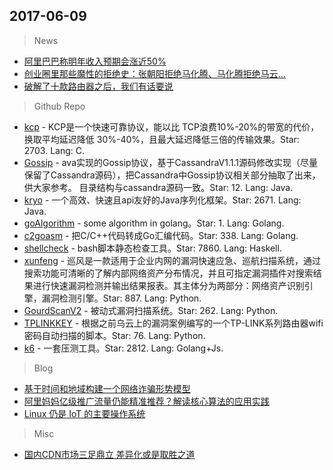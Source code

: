 ## 2017-06-09

> News
* [阿里巴巴称明年收入预期会涨近50%](http://www.cnbeta.com/articles/tech/620573.htm)
* [创业圈里那些魔性的拒绝史：张朝阳拒绝马化腾、马化腾拒绝马云...](https://news.cnblogs.com/n/571174/)
* [破解了十款路由器之后，我们有话要说](https://mp.weixin.qq.com/s?__biz=MzA3Nzc2MjIxOA==&mid=2650317718&idx=1&sn=282028aa2fe56803bcf001f9f2a92dc0&pass_ticket=dKl6ZblyfQ5hdphBVGiFB7P2TCZwHmQNir%2FVsf11wUIkLmKYmyb5NEouuHmzj9hg)

> Github Repo
* [kcp](https://github.com/skywind3000/kcp) - KCP是一个快速可靠协议，能以比 TCP浪费10%-20%的带宽的代价，换取平均延迟降低 30%-40%，且最大延迟降低三倍的传输效果。Star: 2703. Lang: C.
* [Gossip](https://github.com/dongjinyong/Gossip) - ava实现的Gossip协议，基于CassandraV1.1.1源码修改实现（尽量保留了Cassandra源码），把Cassandra中Gossip协议相关部分抽取了出来，供大家参考。 目录结构与cassandra源码一致。Star: 12. Lang: Java.
* [kryo](https://github.com/EsotericSoftware/kryo) - 一个高效、快速且api友好的Java序列化框架。Star: 2671. Lang: Java.
* [goAlgorithm](https://github.com/yangwenmai/goAlgorithm) - some algorithm in golang。Star: 1. Lang: Golang.
* [c2goasm](https://github.com/minio/c2goasm) - 把C/C++代码转成Go汇编代码。Star: 338. Lang: Golang.
* [shellcheck](https://github.com/koalaman/shellcheck) - bash脚本静态检查工具。Star: 7860. Lang: Haskell.
* [xunfeng](https://github.com/ysrc/xunfeng) - 巡风是一款适用于企业内网的漏洞快速应急、巡航扫描系统，通过搜索功能可清晰的了解内部网络资产分布情况，并且可指定漏洞插件对搜索结果进行快速漏洞检测并输出结果报表。其主体分为两部分：网络资产识别引擎，漏洞检测引擎。Star: 887. Lang: Python.
* [GourdScanV2](https://github.com/ysrc/GourdScanV2) - 被动式漏洞扫描系统。Star: 262. Lang: Python.
* [TPLINKKEY](https://github.com/kbdancer/TPLINKKEY) - 根据之前乌云上的漏洞案例编写的一个TP-LINK系列路由器wifi密码自动扫描的脚本。Star: 76. Lang: Python.
* [k6](https://github.com/loadimpact/k6) - 一套压测工具。Star: 2812. Lang: Golang+Js.

> Blog
* [基于时间和地域构建一个网络诈骗形势模型](http://www.freebuf.com/news/136455.html) 
* [阿里妈妈亿级推广流量仍能精准推荐？解读核心算法的应用实践](http://bigdata.51cto.com/art/201706/541796.htm) 
* [Linux 仍是 IoT 的主要操作系统](http://geek.csdn.net/news/detail/201440)

> Misc
* [国内CDN市场三足鼎立 差异化或是取胜之道](http://network.51cto.com/art/201706/541785.htm)
